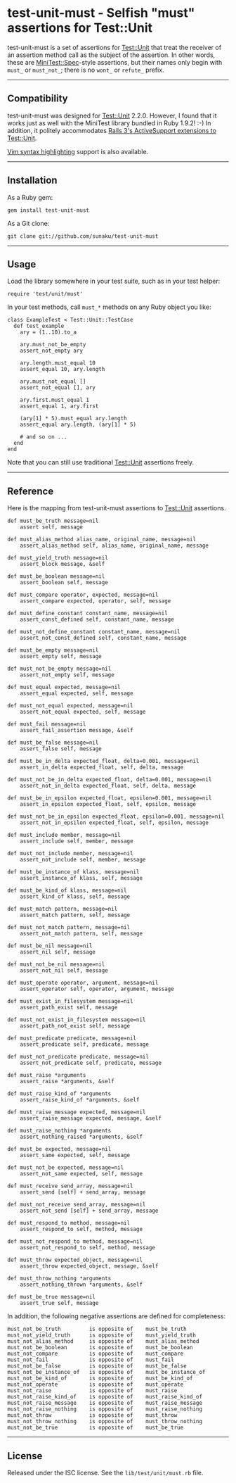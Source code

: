 #         test-unit-must - Selfish "must" assertions for Test::Unit

test-unit-must is a set of assertions for [Test::Unit] that treat the receiver
of an assertion method call as the subject of the assertion.  In other words,
these are [MiniTest::Spec]-style assertions, but their names only begin with
`must_` or `must_not_`; there is no `wont_` or `refute_` prefix.

------------------------------------------------------------------------------
Compatibility
------------------------------------------------------------------------------

test-unit-must was designed for [Test::Unit] 2.2.0.  However, I found that it
works just as well with the MiniTest library bundled in Ruby 1.9.2! :-)  In
addition, it politely accommodates [Rails 3's ActiveSupport extensions to
Test::Unit](
http://rails.rubyonrails.org/classes/ActiveSupport/Testing/SetupAndTeardown/ForClassicTestUnit.html).

[Vim syntax highlighting][test-unit-must.vim] support is also available.

------------------------------------------------------------------------------
Installation
------------------------------------------------------------------------------

As a Ruby gem:

    gem install test-unit-must

As a Git clone:

    git clone git://github.com/sunaku/test-unit-must

------------------------------------------------------------------------------
Usage
------------------------------------------------------------------------------

Load the library somewhere in your test suite, such as in your test helper:

    require 'test/unit/must'

In your test methods, call `must_*` methods on any Ruby object you like:

    class ExampleTest < Test::Unit::TestCase
      def test_example
        ary = (1..10).to_a

        ary.must_not_be_empty
        assert_not_empty ary

        ary.length.must_equal 10
        assert_equal 10, ary.length

        ary.must_not_equal []
        assert_not_equal [], ary

        ary.first.must_equal 1
        assert_equal 1, ary.first

        (ary[1] * 5).must_equal ary.length
        assert_equal ary.length, (ary[1] * 5)

        # and so on ...
      end
    end

Note that you can still use traditional [Test::Unit] assertions freely.

------------------------------------------------------------------------------
Reference
------------------------------------------------------------------------------

Here is the mapping from test-unit-must assertions to [Test::Unit] assertions.

    def must_be_truth message=nil
        assert self, message

    def must_alias_method alias_name, original_name, message=nil
        assert_alias_method self, alias_name, original_name, message

    def must_yield_truth message=nil
        assert_block message, &self

    def must_be_boolean message=nil
        assert_boolean self, message

    def must_compare operator, expected, message=nil
        assert_compare expected, operator, self, message

    def must_define_constant constant_name, message=nil
        assert_const_defined self, constant_name, message

    def must_not_define_constant constant_name, message=nil
        assert_not_const_defined self, constant_name, message

    def must_be_empty message=nil
        assert_empty self, message

    def must_not_be_empty message=nil
        assert_not_empty self, message

    def must_equal expected, message=nil
        assert_equal expected, self, message

    def must_not_equal expected, message=nil
        assert_not_equal expected, self, message

    def must_fail message=nil
        assert_fail_assertion message, &self

    def must_be_false message=nil
        assert_false self, message

    def must_be_in_delta expected_float, delta=0.001, message=nil
        assert_in_delta expected_float, self, delta, message

    def must_not_be_in_delta expected_float, delta=0.001, message=nil
        assert_not_in_delta expected_float, self, delta, message

    def must_be_in_epsilon expected_float, epsilon=0.001, message=nil
        assert_in_epsilon expected_float, self, epsilon, message

    def must_not_be_in_epsilon expected_float, epsilon=0.001, message=nil
        assert_not_in_epsilon expected_float, self, epsilon, message

    def must_include member, message=nil
        assert_include self, member, message

    def must_not_include member, message=nil
        assert_not_include self, member, message

    def must_be_instance_of klass, message=nil
        assert_instance_of klass, self, message

    def must_be_kind_of klass, message=nil
        assert_kind_of klass, self, message

    def must_match pattern, message=nil
        assert_match pattern, self, message

    def must_not_match pattern, message=nil
        assert_not_match pattern, self, message

    def must_be_nil message=nil
        assert_nil self, message

    def must_not_be_nil message=nil
        assert_not_nil self, message

    def must_operate operator, argument, message=nil
        assert_operator self, operator, argument, message

    def must_exist_in_filesystem message=nil
        assert_path_exist self, message

    def must_not_exist_in_filesystem message=nil
        assert_path_not_exist self, message

    def must_predicate predicate, message=nil
        assert_predicate self, predicate, message

    def must_not_predicate predicate, message=nil
        assert_not_predicate self, predicate, message

    def must_raise *arguments
        assert_raise *arguments, &self

    def must_raise_kind_of *arguments
        assert_raise_kind_of *arguments, &self

    def must_raise_message expected, message=nil
        assert_raise_message expected, message, &self

    def must_raise_nothing *arguments
        assert_nothing_raised *arguments, &self

    def must_be expected, message=nil
        assert_same expected, self, message

    def must_not_be expected, message=nil
        assert_not_same expected, self, message

    def must_receive send_array, message=nil
        assert_send [self] + send_array, message

    def must_not_receive send_array, message=nil
        assert_not_send [self] + send_array, message

    def must_respond_to method, message=nil
        assert_respond_to self, method, message

    def must_not_respond_to method, message=nil
        assert_not_respond_to self, method, message

    def must_throw expected_object, message=nil
        assert_throw expected_object, message, &self

    def must_throw_nothing *arguments
        assert_nothing_thrown *arguments, &self

    def must_be_true message=nil
        assert_true self, message

In addition, the following negative assertions are defined for completeness:

    must_not_be_truth         is opposite of    must_be_truth
    must_not_yield_truth      is opposite of    must_yield_truth
    must_not_alias_method     is opposite of    must_alias_method
    must_not_be_boolean       is opposite of    must_be_boolean
    must_not_compare          is opposite of    must_compare
    must_not_fail             is opposite of    must_fail
    must_not_be_false         is opposite of    must_be_false
    must_not_be_instance_of   is opposite of    must_be_instance_of
    must_not_be_kind_of       is opposite of    must_be_kind_of
    must_not_operate          is opposite of    must_operate
    must_not_raise            is opposite of    must_raise
    must_not_raise_kind_of    is opposite of    must_raise_kind_of
    must_not_raise_message    is opposite of    must_raise_message
    must_not_raise_nothing    is opposite of    must_raise_nothing
    must_not_throw            is opposite of    must_throw
    must_not_throw_nothing    is opposite of    must_throw_nothing
    must_not_be_true          is opposite of    must_be_true

------------------------------------------------------------------------------
License
------------------------------------------------------------------------------

Released under the ISC license.  See the `lib/test/unit/must.rb` file.

[Test::Unit]: http://test-unit.rubyforge.org/
[MiniTest::Spec]: http://rubydoc.info/stdlib/minitest/
[test-unit-must.vim]: https://github.com/sunaku/test-unit-must.vim
